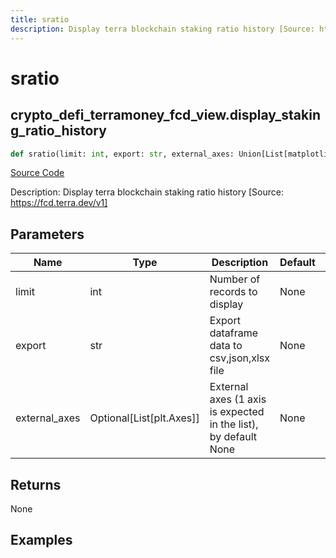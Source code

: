 ```yaml
---
title: sratio
description: Display terra blockchain staking ratio history [Source: https://fcd.terra.dev/v1]
---
```

# sratio

## crypto_defi_terramoney_fcd_view.display_staking_ratio_history

```python
def sratio(limit: int, export: str, external_axes: Union[List[matplotlib.axes._axes.Axes], NoneType]) -> None:
```
[Source Code](https://github.com/OpenBB-finance/OpenBBTerminal/tree/main/openbb_terminal/cryptocurrency/defi/terramoney_fcd_view.py#L206)

Description: Display terra blockchain staking ratio history [Source: https://fcd.terra.dev/v1]

## Parameters

| Name | Type | Description | Default | Optional |
| ---- | ---- | ----------- | ------- | -------- |
| limit | int | Number of records to display | None | False |
| export | str | Export dataframe data to csv,json,xlsx file | None | False |
| external_axes | Optional[List[plt.Axes]] | External axes (1 axis is expected in the list), by default None | None | True |

## Returns

None

## Examples

